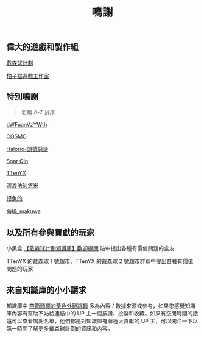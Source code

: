 ﻿---
title: 鳴謝
---
## 偉大的遊戲和製作組
[戴森球計劃](https://space.bilibili.com/481714350)

[柚子貓遊戲工作室](https://space.bilibili.com/396989171)

## 特別鳴謝
> 名稱 A-Z 排序

[bWFuanVzYWth](https://space.bilibili.com/2023988132)

[COSMO](https://wiki.biligame.com/dsp/戴森球計劃:COSMO)

[Halorio-頭號惡徒](https://space.bilibili.com/23071882)

[Soar Qin](https://github.com/soarqin)

[TTenYX](https://space.bilibili.com/630071255)

[流浪法師悠米](https://space.bilibili.com/394761773)

[摸魚的](https://space.bilibili.com/207660559)

[蒔槡_makuwa](https://space.bilibili.com/16051534)

## 以及所有參與貢獻的玩家
小黑盒 [【戴森球計劃知識庫】歡迎提問]() 貼中提出各種有價值問題的盒友

TTenYX 的戴森球 1 號超市、TTenYX 的戴森球 2 號超市群聊中提出各種有價值問題的玩家

## 來自知識庫的小小請求
知識庫中 [帶箭頭標的黃色外鏈跳轉](https://space.bilibili.com/693361686) 多為內容 / 數據來源或參考，如果您感覺知識庫內容有幫助不妨給連結中的 UP 主一個按讚、投幣和收藏。如果有空閒時間的話還可以查看鳴謝名單，他們都是對知識庫有著極大貢獻的 UP 主，可以關注一下以第一時間了解更多戴森球計劃的資訊和內容。
